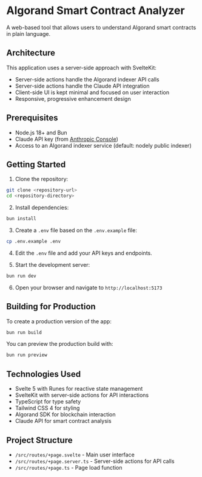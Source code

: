 # Algorand Smart Contract Analyzer

A web-based tool that allows users to understand Algorand smart contracts in plain language.


## Architecture

This application uses a server-side approach with SvelteKit:

- Server-side actions handle the Algorand indexer API calls
- Server-side actions handle the Claude API integration
- Client-side UI is kept minimal and focused on user interaction
- Responsive, progressive enhancement design

## Prerequisites

- Node.js 18+ and Bun
- Claude API key (from [Anthropic Console](https://console.anthropic.com/))
- Access to an Algorand indexer service (default: nodely public indexer)

## Getting Started

1. Clone the repository:

```bash
git clone <repository-url>
cd <repository-directory>
```

2. Install dependencies:

```bash
bun install
```

3. Create a `.env` file based on the `.env.example` file:

```bash
cp .env.example .env
```

4. Edit the `.env` file and add your API keys and endpoints.

5. Start the development server:

```bash
bun run dev
```

6. Open your browser and navigate to `http://localhost:5173`

## Building for Production

To create a production version of the app:

```bash
bun run build
```

You can preview the production build with:

```bash
bun run preview
```

## Technologies Used

- Svelte 5 with Runes for reactive state management
- SvelteKit with server-side actions for API interactions
- TypeScript for type safety
- Tailwind CSS 4 for styling
- Algorand SDK for blockchain interaction
- Claude API for smart contract analysis

## Project Structure

- `/src/routes/+page.svelte` - Main user interface
- `/src/routes/+page.server.ts` - Server-side actions for API calls
- `/src/routes/+page.ts` - Page load function
